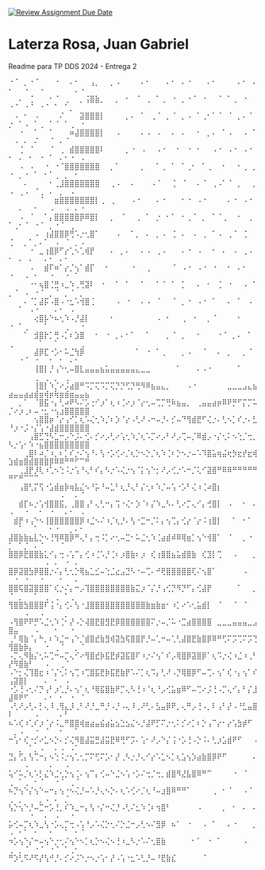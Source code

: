 [![Review Assignment Due Date](https://classroom.github.com/assets/deadline-readme-button-24ddc0f5d75046c5622901739e7c5dd533143b0c8e959d652212380cedb1ea36.svg)](https://classroom.github.com/a/KXg_hGCY)
# Laterza Rosa, Juan Gabriel

Readme para TP DDS 2024 - Entrega 2

⠐⠈⠀⡀⠐⠈⠀⠀⠀⠐⠀⠀⠄⠂⠀⠀⢠⡀⠀⠀⡀⠠⠀⠀⠀⠀⠄⠂⠀⠀⠀⠄⠂⠀⠄⠐⠀⠀⠀⠄⠂⠀⠀⠀⠀⠄⠂⠀⠄⠂⠀⠀⠐⠀⠀⠐⠀⠀⠀⠀⠀⠀⠄⠐⠀
⠀⠀⠄⠀⢈⠀⠀⠀⠂⠈⠀⢀⠀⠀⡀⢨⣿⣷⡀⠀⠀⡀⠀⠂⠀⠈⠀⢀⠀⠁⢀⠀⠐⠀⡀⠐⠈⠀⠐⠀⠀⠈⠀⠁⢀⠀⠐⠀⠀⠐⠈⠀⠐⠈⠀⠐⠈⠀⠁⠀⠁⡀⠀⠀⠀
⠀⠠⠀⠂⠀⠠⠀⠀⠀⠀⠌⠀⠀⠀⣽⣿⣿⣿⡇⠀⠀⠀⠀⡀⠄⠀⠁⠀⢀⠈⠀⡀⠈⠀⡀⠠⠀⠁⢀⠂⠁⠈⠀⠈⠀⡀⠄⠈⠀⡐⠀⠁⠠⠀⠁⢀⠀⠁⠈⠀⠁⢀⠀⠐⠀
⠀⠀⠐⠀⠀⠁⠀⠀⠁⠀⠀⠀⠶⣼⣿⣿⣿⣿⡇⠀⠀⠠⠀⠀⠀⠀⠄⠠⠀⠠⠀⠀⠄⠀⠄⠀⠀⠂⠀⡀⠄⠀⠁⠠⠀⠀⠠⠀⠁⠀⠠⠀⠄⠀⠌⠀⠀⠈⠀⠄⠈⠀⠀⠀⠀
⠀⠀⢈⠀⠈⠀⠀⠀⠈⠀⢀⠀⣾⣿⣿⣿⣿⣿⠇⠀⠀⠀⠀⡀⠐⠀⠠⠀⠀⠠⠐⠀⠀⠂⠀⠐⠀⠂⠀⠀⠠⠐⠀⠠⠐⠀⠠⠐⠀⠂⠀⠄⠀⠂⠀⠐⠀⠁⠀⠄⠂⠐⠀⠠⠀
⠀⠀⠠⠀⠠⠀⠀⠐⠀⠐⠈⣿⣿⣿⣿⣿⣿⣿⠀⠀⡀⠁⠀⠀⠀⠀⡀⠀⠀⠁⢀⠀⠁⠀⠁⢀⠂⠀⠁⢀⠀⠀⠂⠀⠀⠂⢀⠀⡀⠐⠀⡀⠐⠀⠁⠀⠂⠁⢀⠀⡀⠀⠂⠀⠀
⠀⠀⠀⠄⠀⠀⠀⠀⠂⢀⣸⣿⣿⣿⣿⣿⣿⣿⠀⠀⢀⠠⠀⠀⠄⠀⠀⠀⠠⠈⠀⠀⢈⠀⠈⠀⠀⠄⠈⠀⢀⠠⠁⠈⠀⡀⠀⠀⡀⠠⠀⢀⠠⠀⠈⢀⠀⠄⠀⡀⠀⠠⠀⠀⠀
⠀⠀⠀⠀⠀⠀⠈⠀⠀⣶⣿⣿⣿⣿⣿⣿⣿⡇⢀⠀⢀⠀⠀⠀⠠⠐⠀⠀⠀⠄⠐⠀⠀⠀⠂⠐⠀⠠⠐⠀⠀⠀⠀⠄⠐⠀⠠⠐⠀⠀⠀⠄⠀⠀⠂⠀⠀⠠⠀⠀⠠⠀⠄⠐⠀
⠀⠀⠠⠀⠈⠀⠀⠁⡄⣿⣿⣿⣿⣿⡿⠿⣿⡇⠀⠀⡀⠀⠈⠀⠀⢀⠀⠁⠀⡐⠀⠂⠁⠀⠂⢀⠈⠀⡀⠀⠁⠈⢀⠀⠀⠂⠀⢀⠀⠁⢀⠂⠈⠀⠐⠈⠀⡀⠐⠈⠀⢀⠀⠀⠀
⠀⠀⠀⠀⠀⠠⠀⢰⣼⣿⣿⡿⢛⠡⡐⢂⣿⠁⠀⠀⠀⠠⠀⠀⠁⡀⠀⠄⠀⡀⠠⠀⢈⠀⠄⠀⠠⠀⢀⠀⠁⠠⠀⢀⠈⠀⢈⠀⠀⢈⠀⠀⡀⠁⡀⠄⠁⠀⠠⠀⠈⠀⡀⠠⠀
⠀⠀⠀⠀⠐⠀⣀⢰⣿⡿⠋⡔⢁⠢⢁⢾⡟⠀⠀⠀⠄⠀⡀⠄⠀⠀⠄⠠⠀⢀⠠⠀⠀⠀⠄⠐⠀⠠⠀⠀⠂⠀⠄⠀⠠⠀⢀⠠⠀⠂⠀⠄⠀⠄⠀⠀⠄⠂⠀⠄⠂⠀⠀⠀⠀
⠀⠀⠀⠀⠠⠀⠀⣾⠏⠶⠁⡔⡈⢢⠁⣾⡏⠀⠀⠂⠀⠀⠀⠀⠐⠀⠀⢀⠀⠀⠀⠀⠈⠀⠠⠐⠀⠠⠐⠀⠐⠀⠀⠂⠀⠄⠂⠀⠀⠐⠀⠀⠠⠀⠂⠀⠀⠐⠀⠀⠐⠀⠁⠀⠀
⠀⠀⠀⠀⠐⠂⢦⣿⢈⣛⠰⣀⠱⢀⢛⣽⠇⠀⠐⠀⠀⠁⠀⠁⠀⠀⠁⠀⠀⠁⠈⠀⠁⠀⡁⠀⠀⠄⠀⠂⠀⢈⠀⠐⠀⠀⠠⠀⠁⡀⠈⠀⠠⠀⠐⠈⠀⡀⠈⠀⡀⠈⠀⡀⠀
⠀⠀⠀⠄⠈⡁⣼⡯⠠⣿⠠⠐⣂⠡⢺⣿⢈⠀⠀⠀⠀⠠⠀⠐⠀⠀⠄⠠⠀⠈⠀⠀⠈⠀⡀⠐⠀⠠⠐⠀⠁⠀⠀⠄⠀⠁⠀⠠⠀⠀⠀⠁⠀⠠⠐⠀⠀⠀⠄⠂⠀⠠⠀⠀⠀
⠀⠀⠀⠀⠀⢔⣿⡧⠑⠦⢂⠱⠠⡘⣼⡇⠀⠀⠀⠀⠂⠀⠀⠀⠀⠀⠀⠀⠀⠠⠀⠂⠀⠀⢀⠀⠐⠀⠀⡀⠈⠀⠀⠀⠀⠂⠀⠀⠀⠐⠀⠁⢀⠀⠀⠀⠁⠀⠀⠀⢀⠀⠀⠐⠀
⠀⠀⠀⠁⠀⣺⣿⡗⡁⢛⠠⡁⠆⣱⣿⠀⠀⠂⠀⠐⠀⡀⠄⠂⠁⠀⠀⠁⠀⠀⠀⡀⠈⠀⡀⠀⠀⠂⠀⠀⠀⠐⠈⠀⡀⠄⠀⠁⠀⢀⠀⠀⠀⠀⠀⠁⠀⠀⠁⠀⠀⠀⠀⢀⠀
⠀⠀⠀⠀⠀⣼⡿⣏⠐⡡⠂⠥⣈⢳⡿⠀⠀⠀⠀⠀⠀⠀⠀⠀⠀⠁⠀⠐⠀⠁⢀⠀⠀⠀⡀⠠⠀⠀⠈⠀⠀⠄⠀⡀⠀⠀⡀⠈⠀⠀⠀⠐⠈⠀⠐⠀⠀⠂⠀⠂⠀⠄⠂⠀⠀
⠀⠀⠀⠀⠀⢸⣿⡇⡘⢠⠑⢂⠤⣿⣇⣤⣤⣤⣦⣥⣤⣤⣤⣤⣤⣄⣀⣀⠀⠀⠀⠀⠀⠁⠀⠀⠀⠄⠠⠐⠀⠀⠀⠀⠀⠁⠀⠀⠀⠀⠀⠀⠀⠀⢀⠀⢀⠀⡀⠀⢀⠀⠀⠀⠀
⠀⠀⠀⠀⠀⢸⣿⡇⠱⡈⠔⡨⣴⣿⠛⠩⡉⢍⠩⡉⢍⡙⡙⢋⡙⢛⠻⠿⣦⣤⣄⡀⠀⠀⠀⠠⠐⠀⠀⠀⠀⠀⠀⣀⣀⣀⣠⣄⣦⣴⣤⣤⣴⣴⣾⣶⢾⡶⢷⣶⣾⣶⣤⣤⣦
⠀⠀⡀⠁⠀⠈⣿⣯⠐⡄⢃⠴⠟⠣⠌⡡⢐⠊⡰⠁⢆⠰⢈⠔⡰⠈⡔⢂⠤⢉⡉⢛⠷⣦⣤⡀⠀⢀⣤⣤⣴⡶⠿⠟⡛⠋⡍⡉⠥⡈⠔⡰⢀⠆⠤⠐⣂⠐⢢⣰⣿⣿⣿⣿⣿
⠀⠀⠀⠀⠀⢢⣿⣿⡶⠈⡔⢠⠊⡁⢆⠡⢌⢂⠱⡈⠆⡱⠈⡔⠠⢃⠜⠠⠒⠤⡘⠄⡊⠤⠙⢻⣾⣟⠋⢌⡐⠄⢃⠢⡁⠎⡐⠄⣃⠘⡰⠐⡨⠐⡌⢡⠐⣼⣾⣿⣿⣿⣿⣿⣿
⠀⠀⠀⠀⢠⣿⣋⢙⠣⣁⠒⡠⠑⡨⠄⢊⠄⡊⠔⡠⢃⠔⢡⢂⠱⡈⢆⠡⡉⠔⡠⠃⠜⡠⢉⠤⡈⠿⣾⡠⠐⡌⢂⠅⠢⢑⡈⢒⡀⠣⡐⢡⠂⠱⠐⣦⣿⣿⣿⣿⣿⣿⣿⣿⣿
⠀⠀⠀⢀⣿⠇⠴⡈⠰⡀⠆⡁⠎⡐⠌⢢⠘⠄⢣⠐⡡⢊⠔⡈⢆⡑⠢⡑⡈⢆⠱⢈⠆⡑⠢⡐⠤⠡⠹⣿⣥⢶⣬⢖⡳⣖⡞⣖⢾⣱⣾⣶⣿⣾⣿⣿⣿⡿⠿⠿⠛⠛⠋⠉⠛
⠀⠀⢀⣸⡟⡸⢇⠰⢁⠢⢑⠨⡐⢡⠘⢄⠃⠎⡄⠣⡐⠡⢌⡐⢢⠈⡅⢢⠑⡂⠜⡠⢊⡐⠡⠒⡈⢅⠊⣽⣿⠛⠿⠿⠛⠛⠛⠛⠛⠛⠋⠛⠉⠉⠉⠀⠀⠀⠀⠀⠀⠀⠀⠀⠀
⠀⠀⢠⣿⢃⡍⢫⠐⣡⣾⣶⡷⢶⣧⣌⠢⠘⡥⠘⠤⣁⠃⢆⡘⢄⠃⡌⢂⠆⠱⡈⠤⢡⠐⡡⠃⢌⠰⢈⠴⣿⡆⠀⠀⠀⠀⠀⠀⠀⠀⠀⠀⠀⠀⠀⠀⠀⠀⠀⠠⠀⠀⠄⠈⠀
⠀⠀⣾⡏⠦⡐⢡⢺⣿⣿⣯⡀⢀⣿⣿⢠⠃⢄⢃⠒⡄⢩⠐⢌⠂⡱⠈⠆⡌⠱⣀⠣⠄⢃⠔⡉⢄⠊⡄⢚⣿⡇⠀⠠⠀⠀⠂⠀⠄⠠⠀⠀⠐⠀⠀⠂⠀⠐⠀⠀⠄⠂⠀⠠⠀
⠀⣾⡟⠰⢠⠑⠢⢸⣿⣿⣿⣿⣿⣿⡿⠰⣈⠢⠌⠰⡈⢆⡘⠄⢣⠐⣉⠒⡈⠅⡄⢢⢉⡄⢊⡔⠈⡔⠨⢰⣿⡇⠀⠀⠁⠀⠂⠁⠀⠀⠀⠁⠀⠀⠁⠀⠀⠂⠐⠀⠀⡀⠄⠂⠀
⣼⣿⣷⣷⣦⣇⡑⠢⢘⢻⠿⣿⡿⠛⢄⠃⡄⢒⠨⡁⠔⢂⠤⣉⠂⠥⣈⢂⠱⢈⣴⣾⠾⠿⢿⣶⡁⢢⠑⢺⣿⠁⠀⠈⠀⠀⡀⠐⠀⡁⠀⠁⡈⠀⠄⠈⠀⠀⠀⠈⠀⠀⠀⠀⠀
⣿⣿⡿⣟⣿⣿⣷⣅⠊⡄⢒⠠⢡⠉⡄⢊⠰⢈⠡⡘⢈⠆⡰⣿⣷⠆⡰⠀⢎⢰⣿⣿⣦⣥⣾⣿⣷⠀⢎⣹⡇⢉⠀⠀⠠⠀⠀⠀⡀⠀⠀⠀⠀⠀⠀⠀⠠⠀⠄⠀⠐⠀⠄⠀⠀
⣿⡿⣽⣿⣳⡿⣿⣿⡐⠌⡄⢃⢂⡑⢿⣦⣁⣊⠤⢑⣈⣔⣠⣙⠣⠐⠤⢉⠄⠚⢟⣿⣿⣿⣿⣿⢏⠌⢢⣿⠁⠀⠀⠀⠀⠀⠠⠀⠀⠀⠐⠀⠐⠀⠀⠐⠀⠀⠀⠂⠀⠀⠄⠀⠀
⣿⣿⢯⣿⣽⣿⣿⣿⠁⢎⡐⠌⡄⠒⡠⢹⣿⣿⣿⣿⣿⣿⣿⣿⣷⣍⡰⠈⡌⡘⢠⢊⡙⠻⡙⠋⡄⢊⣼⡟⠀⠀⠀⠀⠀⠁⠀⠀⡀⠈⠀⡀⠀⠀⠁⠀⢀⠀⢀⠀⠁⢀⠀⠀⠀
⢻⣿⣿⣳⣿⣿⣿⠏⢨⠐⡄⢊⠄⢣⠐⣸⣿⣿⣿⣿⣿⣿⣿⣿⣿⣿⣿⣷⣶⣷⣶⠂⠰⡁⠔⠡⢂⣥⣾⡇⠀⠈⠀⠀⠈⠀⠈⠀⠀⠀⠀⠀⠠⠀⠀⠠⠀⠀⠀⠀⡀⠀⠀⠀⠀
⠠⢻⣿⠟⠟⡛⠡⣈⢂⠱⢈⠂⡜⠠⡑⢼⣿⣟⣿⣻⣟⡿⣿⣿⣿⣿⣿⣿⠍⡐⠤⡈⠥⠐⣉⣴⣿⣿⣿⣿⠀⣀⣀⣀⣤⣤⣤⣀⣠⣿⣤⠀⠀⠀⠠⠀⠀⠀⠂⠀⠀⠐⠀⠀⠀
⢀⠃⢿⣷⠈⡄⠓⡀⠆⠱⣈⠒⢠⠑⡈⣾⣿⣞⣷⣻⢾⣽⣳⢯⣿⣿⡟⡘⠤⢁⠒⠤⢁⢃⣼⣿⣟⣷⣿⡿⠿⠛⢋⠍⡩⢉⠍⡩⢙⢻⣿⣷⡷⡄⠀⠀⠐⠀⢀⠈⠀⠀⡀⠈⠀
⠠⡉⢄⠻⣷⡌⢂⠥⢉⠒⠤⡉⢄⠊⠔⢻⣿⣞⡷⣯⣟⡾⣽⣯⣿⠏⠰⡐⠌⢢⠁⠎⡠⢿⣿⡿⣽⣿⡿⠁⢆⠩⡐⢌⠰⣈⠰⢀⠃⡜⠻⣿⣷⠃⠀⠀⠠⠀⠀⢀⠈⠀⠀⠀⠀
⠠⠑⡂⢌⢹⣿⣖⠰⠈⡌⢂⠅⢢⢉⠰⢉⣿⣯⣟⡷⣯⣟⣷⡟⠡⠌⡁⢆⠩⡄⢃⠜⠠⡙⢿⣿⡿⠋⠤⢉⠄⢢⠁⢎⠐⡄⢢⠁⠎⢠⣽⣿⡇⠀⠀⠀⠄⠀⠂⠀⠠⠀⠀⠀⠀
⠐⡡⢘⠠⢂⠌⡙⢠⠃⡰⢁⡘⠄⢢⠁⢆⠘⢿⣯⣿⣷⠟⡉⢄⠣⢘⠰⠈⢆⠘⡠⢊⣥⣶⠿⠋⠤⢉⠔⡨⢘⠠⡉⢄⠊⡄⠃⡌⣸⣼⠿⠟⠋⠀⠀⠀⠄⠂⠀⠂⠀⠐⠀⠈⠀
⠠⢃⠜⡠⢃⠄⡃⢄⠸⢀⢻⣄⡸⢀⠃⠜⡘⣀⠛⡘⠠⡘⠠⢄⠸⢀⠜⢃⠄⣣⣤⡿⠟⡀⢄⠛⡠⢘⠠⡀⠇⢠⠃⡜⠠⠘⣃⣤⣿⠇⠀⠀⠀⠀⠠⠀⠀⠀⠀⠄⠃⠀⠀⠀⠀
⠦⠡⢎⠰⢁⠎⡰⠈⡔⠨⣀⠛⣿⣿⢾⣶⣴⣤⣮⣴⣥⣢⣑⣢⣌⠢⡘⣼⠟⡋⠍⡐⢂⠅⡊⠔⡁⠆⡑⢠⠉⡔⠂⡔⢡⣳⡾⠋⠀⠀⡀⠠⠀⠀⠐⠀⠈⠀⠀⠂⠀⠀⠁⠀⠀
⠒⢡⠂⢎⠐⡊⠔⣁⠢⡑⠄⡊⢌⠻⣿⣼⣭⣛⣼⣭⣟⠿⢛⠋⡩⠄⢡⠂⠜⡠⠑⡌⢨⠐⡡⢘⠠⡑⠨⠄⢃⡰⣡⣾⠟⠋⠀⠀⠠⠀⠀⡀⠀⠁⡀⠠⠀⠀⠄⠠⠀⠠⠁⠀⠀
⣙⡄⢋⡄⢣⢉⠒⡄⠢⢑⠨⡐⢢⢁⢂⡉⠍⢋⠍⡡⠂⡜⢀⠣⡐⡘⢄⠊⡔⠡⣁⠢⡁⢆⣡⢢⡱⣴⣷⣿⡿⠟⠋⠀⠀⠀⠀⠀⠄⠀⠀⠀⠠⠀⠀⠀⠀⠄⠀⠀⠠⠀⠀⠀⠀
⢥⠊⠥⡈⢆⠡⡃⣌⠱⣈⢂⡑⢢⢈⠄⢢⠉⡄⢊⠤⠑⣈⠢⢡⠐⡡⠌⢒⡈⢒⡀⣾⣿⠻⣜⣧⣿⠿⠛⠉⠀⠀⠀⠀⠐⠀⠈⠀⠀⢀⠀⠁⢀⠀⠂⠈⠀⠀⠐⠈⠀⢀⠈⠀⠀
⠦⡙⢢⠑⡌⢢⠑⠤⠒⡄⢢⠐⠢⢌⡘⠤⠡⡘⢄⠢⡑⠄⢆⠡⢊⠔⡈⢆⠘⠤⣰⣿⠿⠛⠛⠁⠀⠀⠀⠀⢀⠀⠂⠈⠀⠀⠠⠈⠀⢀⠀⡀⠀⠀⠀⡀⠠⠀⠄⠀⡈⠀⠀⠀⠀
⢣⡑⢢⠑⡘⠤⣉⠒⡡⢘⡀⠎⠱⣀⠒⡄⢣⠐⡌⠒⢌⡘⠠⢃⠌⣂⠱⢈⠆⢲⣿⠃⠀⠀⠀⠀⠀⠠⠀⠀⠀⠀⡀⠀⠂⠀⠄⠀⠄⠀⠀⠀⠀⠐⠀⠀⠄⠀⠠⠀⠀⠐⠀⠀⠀
⡥⢊⠤⡉⢆⠱⣀⢣⠐⡡⢄⡉⢒⠠⢡⠘⡠⠡⢌⡑⢂⠌⡑⣈⠒⡠⢃⠢⠌⣻⡿⠀⠦⠁⠀⠐⠀⠀⠠⠀⠁⠀⠀⠄⠐⠀⠀⠀⡀⠠⠀⠂⠁⠀⠂⠀⠀⠂⠀⠀⠁⠀⠂⠈⠀
⠲⡡⢢⠑⡌⠒⠤⢢⠑⡐⢂⠌⢢⠑⠢⡁⢆⡑⠢⢌⠢⢘⠰⣀⠣⡐⠡⠌⢂⣿⣷⠀⠀⠀⠀⠀⠂⠁⠀⠐⠀⠁⠀⠀⠀⠀⠠⠀⠀⢀⠀⡀⠈⠀⠐⠈⠀⠐⠈⠀⠁⢀⠂⠀⠀
⠛⡱⢃⠫⠜⠫⡜⢣⠚⡘⠄⡊⠔⡨⠑⡐⠢⡐⢡⠂⡜⠠⢡⠐⣂⠡⢃⡘⠤⠘⣟⣷⣎⠀⠀⠀⠀⠀⠈⠀⠀⠀⠀⠀⠀⠀⠀⠀⠀⠀⠀⠀⠀⠀⠀⠀⠀⠀⠀⠀⠀⠀⠀⠀⠀